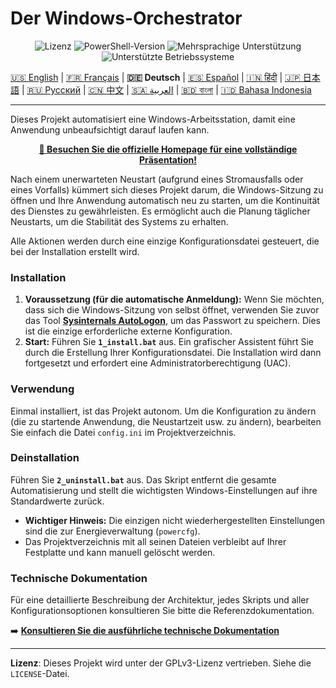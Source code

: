 # Der Windows-Orchestrator

<p align="center">
  <img src="https://img.shields.io/badge/Lizenz-GPLv3-blue.svg" alt="Lizenz">
  <img src="https://img.shields.io/badge/PowerShell-5.1%2B-blue" alt="PowerShell-Version">
  <img src="https://img.shields.io/badge/Unterstützung-11_Sprachen-orange.svg" alt="Mehrsprachige Unterstützung">
  <img src="https://img.shields.io/badge/OS-Windows_10_|_11-informational" alt="Unterstützte Betriebssysteme">
</p>

[🇺🇸 English](README.md) | [🇫🇷 Français](README-fr-FR.md) | **🇩🇪 Deutsch** | [🇪🇸 Español](README-es-ES.md) | [🇮🇳 हिंदी](README-hi-IN.md) | [🇯🇵 日本語](README-ja-JP.md) | [🇷🇺 Русский](README-ru-RU.md) | [🇨🇳 中文](README-zh-CN.md) | [🇸🇦 العربية](README-ar-SA.md) | [🇧🇩 বাংলা](README-bn-BD.md) | [🇮🇩 Bahasa Indonesia](README-id-ID.md)

---

Dieses Projekt automatisiert eine Windows-Arbeitsstation, damit eine Anwendung unbeaufsichtigt darauf laufen kann.

<p align="center">
  <a href="https://wo.davalan.fr/"><strong>🔗 Besuchen Sie die offizielle Homepage für eine vollständige Präsentation!</strong></a>
</p>

Nach einem unerwarteten Neustart (aufgrund eines Stromausfalls oder eines Vorfalls) kümmert sich dieses Projekt darum, die Windows-Sitzung zu öffnen und Ihre Anwendung automatisch neu zu starten, um die Kontinuität des Dienstes zu gewährleisten. Es ermöglicht auch die Planung täglicher Neustarts, um die Stabilität des Systems zu erhalten.

Alle Aktionen werden durch eine einzige Konfigurationsdatei gesteuert, die bei der Installation erstellt wird.

### **Installation**

1.  **Voraussetzung (für die automatische Anmeldung):** Wenn Sie möchten, dass sich die Windows-Sitzung von selbst öffnet, verwenden Sie zuvor das Tool **[Sysinternals AutoLogon](https://learn.microsoft.com/de-de/sysinternals/downloads/autologon)**, um das Passwort zu speichern. Dies ist die einzige erforderliche externe Konfiguration.
2.  **Start:** Führen Sie **`1_install.bat`** aus. Ein grafischer Assistent führt Sie durch die Erstellung Ihrer Konfigurationsdatei. Die Installation wird dann fortgesetzt und erfordert eine Administratorberechtigung (UAC).

### **Verwendung**

Einmal installiert, ist das Projekt autonom. Um die Konfiguration zu ändern (die zu startende Anwendung, die Neustartzeit usw. zu ändern), bearbeiten Sie einfach die Datei `config.ini` im Projektverzeichnis.

### **Deinstallation**

Führen Sie **`2_uninstall.bat`** aus. Das Skript entfernt die gesamte Automatisierung und stellt die wichtigsten Windows-Einstellungen auf ihre Standardwerte zurück.

*   **Wichtiger Hinweis:** Die einzigen nicht wiederhergestellten Einstellungen sind die zur Energieverwaltung (`powercfg`).
*   Das Projektverzeichnis mit all seinen Dateien verbleibt auf Ihrer Festplatte und kann manuell gelöscht werden.

### **Technische Dokumentation**

Für eine detaillierte Beschreibung der Architektur, jedes Skripts und aller Konfigurationsoptionen konsultieren Sie bitte die Referenzdokumentation.

➡️ **[Konsultieren Sie die ausführliche technische Dokumentation](./docs/de-DE/ENTWICKLER_LEITFADEN.md)**

---
**Lizenz**: Dieses Projekt wird unter der GPLv3-Lizenz vertrieben. Siehe die `LICENSE`-Datei.
